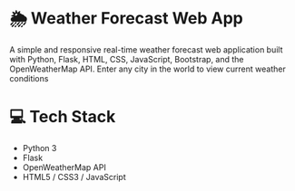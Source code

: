 # 🌦️ Weather Forecast Web App
A simple and responsive real-time weather forecast web application built with Python, Flask, HTML, CSS, JavaScript, Bootstrap, and the OpenWeatherMap API.
Enter any city in the world to view current weather conditions

# 💻 Tech Stack
- Python 3
- Flask
- OpenWeatherMap API
- HTML5 / CSS3 / JavaScript
  
